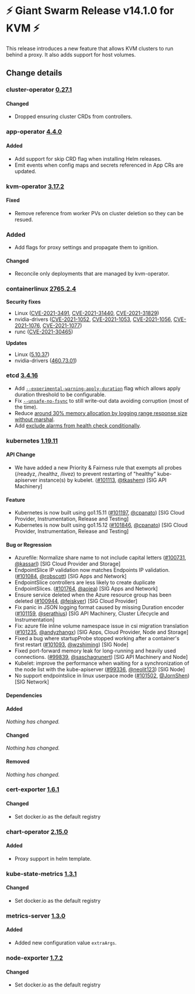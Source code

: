 # :zap: Giant Swarm Release v14.1.0 for KVM :zap:

This release introduces a new feature that allows KVM clusters to run behind a proxy. It also adds support for host volumes.

## Change details


### cluster-operator [0.27.1](https://github.com/giantswarm/cluster-operator/releases/tag/v0.27.1)

#### Changed
- Dropped ensuring cluster CRDs from controllers.



### app-operator [4.4.0](https://github.com/giantswarm/app-operator/releases/tag/v4.4.0)

#### Added
- Add support for skip CRD flag when installing Helm releases.
- Emit events when config maps and secrets referenced in App CRs are updated.



### kvm-operator [3.17.2](https://github.com/giantswarm/kvm-operator/releases/tag/v3.17.2)

#### Fixed

- Remove reference from worker PVs on cluster deletion so they can be resued.

### Added

- Add flags for proxy settings and propagate them to ignition.

#### Changed

- Reconcile only deployments that are managed by kvm-operator.


### containerlinux [2765.2.4](https://kinvolk.io/flatcar-container-linux/releases/#release-2765.2.4)

**Security fixes**

*   Linux ([CVE-2021-3491](https://nvd.nist.gov/vuln/detail/CVE-2021-3491), [CVE-2021-31440](https://nvd.nist.gov/vuln/detail/CVE-2021-31440), [CVE-2021-31829](https://nvd.nist.gov/vuln/detail/CVE-2021-31829))
*   nvidia-drivers ([CVE-2021-1052](https://nvd.nist.gov/vuln/detail/CVE-2021-1052), [CVE-2021-1053](https://nvd.nist.gov/vuln/detail/CVE-2021-1053), [CVE-2021-1056](https://nvd.nist.gov/vuln/detail/CVE-2021-1056), [CVE-2021-1076](https://nvd.nist.gov/vuln/detail/CVE-2021-1076), [CVE-2021-1077](https://nvd.nist.gov/vuln/detail/CVE-2021-1077))
*   runc ([CVE-2021-30465](https://nvd.nist.gov/vuln/detail/CVE-2021-30465))

**Updates**

*   Linux ([5.10.37](https://lwn.net/Articles/856269/))
*   nvidia-drivers ([460.73.01](https://www.nvidia.com/Download/driverResults.aspx/172376/en-us))


### etcd [3.4.16](https://github.com/etcd-io/etcd/releases/tag/v3.4.16)

- Add [`--experimental-warning-apply-duration`](https://github.com/etcd-io/etcd/pull/12448) flag which allows apply duration threshold to be configurable.
- Fix [`--unsafe-no-fsync`](https://github.com/etcd-io/etcd/pull/12751) to still write-out data avoiding corruption (most of the time).
- Reduce [around 30% memory allocation by logging range response size without marshal](https://github.com/etcd-io/etcd/pull/12871).
- Add [exclude alarms from health check conditionally](https://github.com/etcd-io/etcd/pull/12880).


### kubernetes [1.19.11](https://github.com/kubernetes/kubernetes/releases/tag/v1.19.11)

#### API Change
- We have added a new Priority & Fairness rule that exempts all probes (/readyz, /healthz, /livez) to prevent 
  restarting of "healthy" kube-apiserver instance(s) by kubelet. ([#101113](https://github.com/kubernetes/kubernetes/pull/101113), [@tkashem](https://github.com/tkashem)) [SIG API Machinery]
#### Feature
- Kubernetes is now built using go1.15.11 ([#101197](https://github.com/kubernetes/kubernetes/pull/101197), [@cpanato](https://github.com/cpanato)) [SIG Cloud Provider, Instrumentation, Release and Testing]
- Kubernetes is now built using go1.15.12 ([#101846](https://github.com/kubernetes/kubernetes/pull/101846), [@cpanato](https://github.com/cpanato)) [SIG Cloud Provider, Instrumentation, Release and Testing]
#### Bug or Regression
- Azurefile: Normalize share name to not include capital letters ([#100731](https://github.com/kubernetes/kubernetes/pull/100731), [@kassarl](https://github.com/kassarl)) [SIG Cloud Provider and Storage]
- EndpointSlice IP validation now matches Endpoints IP validation. ([#101084](https://github.com/kubernetes/kubernetes/pull/101084), [@robscott](https://github.com/robscott)) [SIG Apps and Network]
- EndpointSlice controllers are less likely to create duplicate EndpointSlices. ([#101764](https://github.com/kubernetes/kubernetes/pull/101764), [@aojea](https://github.com/aojea)) [SIG Apps and Network]
- Ensure service deleted when the Azure resource group has been deleted ([#100944](https://github.com/kubernetes/kubernetes/pull/100944), [@feiskyer](https://github.com/feiskyer)) [SIG Cloud Provider]
- Fix panic in JSON logging format caused by missing Duration encoder ([#101159](https://github.com/kubernetes/kubernetes/pull/101159), [@serathius](https://github.com/serathius)) [SIG API Machinery, Cluster Lifecycle and Instrumentation]
- Fix: azure file inline volume namespace issue in csi migration translation ([#101235](https://github.com/kubernetes/kubernetes/pull/101235), [@andyzhangx](https://github.com/andyzhangx)) [SIG Apps, Cloud Provider, Node and Storage]
- Fixed a bug where startupProbe stopped working after a container's first restart ([#101093](https://github.com/kubernetes/kubernetes/pull/101093), [@wzshiming](https://github.com/wzshiming)) [SIG Node]
- Fixed port-forward memory leak for long-running and heavily used connections. ([#99839](https://github.com/kubernetes/kubernetes/pull/99839), [@saschagrunert](https://github.com/saschagrunert)) [SIG API Machinery and Node]
- Kubelet: improve the performance when waiting for a synchronization of the node list with the kube-apiserver ([#99336](https://github.com/kubernetes/kubernetes/pull/99336), [@neolit123](https://github.com/neolit123)) [SIG Node]
- No support endpointslice in linux userpace mode ([#101502](https://github.com/kubernetes/kubernetes/pull/101502), [@JornShen](https://github.com/JornShen)) [SIG Network]
#### Dependencies
#### Added
_Nothing has changed._
#### Changed
_Nothing has changed._
#### Removed
_Nothing has changed._



### cert-exporter [1.6.1](https://github.com/giantswarm/cert-exporter/releases/tag/v1.6.1)

#### Changed
- Set docker.io as the default registry



### chart-operator [2.15.0](https://github.com/giantswarm/chart-operator/releases/tag/v2.15.0)

#### Added
- Proxy support in helm template.



### kube-state-metrics [1.3.1](https://github.com/giantswarm/kube-state-metrics-app/releases/tag/v1.3.1)

#### Changed
- Set docker.io as the default registry



### metrics-server [1.3.0](https://github.com/giantswarm/metrics-server-app/releases/tag/v1.3.0)

#### Added
- Added new configuration value `extraArgs`.



### node-exporter [1.7.2](https://github.com/giantswarm/node-exporter-app/releases/tag/v1.7.2)

#### Changed
- Set docker.io as the default registry



